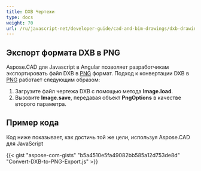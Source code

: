```yaml
---
title: DXB Чертежи
type: docs
weight: 70
url: /ru/javascript-net/developer-guide/cad-and-bim-drawings/dxb-drawings/
---
```


## **Экспорт формата DXB в PNG**

Aspose.CAD для Javascript в Angular позволяет разработчикам экспортировать файл DXB в [PNG](https://docs.fileformat.com/image/png/) формат.
Подход к конвертации DXB в [PNG](https://docs.fileformat.com/image/png/) работает следующим образом:

1. Загрузите файл чертежа DXB с помощью метода **Image.load**.
1. Вызовите **Image.save**, передавая объект **PngOptions** в качестве второго параметра.

## Пример кода

Код ниже показывает, как достичь той же цели, используя Aspose.CAD для JavaScript

{{< gist "aspose-com-gists" "b5a4510e5fa49082bb585a12d753de8d" "Convert-DXB-to-PNG-Export.js" >}}
